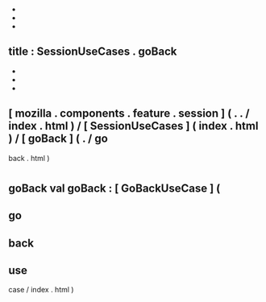 -
-
-
title
:
SessionUseCases
.
goBack
-
-
-
-
[
mozilla
.
components
.
feature
.
session
]
(
.
.
/
index
.
html
)
/
[
SessionUseCases
]
(
index
.
html
)
/
[
goBack
]
(
.
/
go
-
back
.
html
)
#
goBack
val
goBack
:
[
GoBackUseCase
]
(
-
go
-
back
-
use
-
case
/
index
.
html
)
